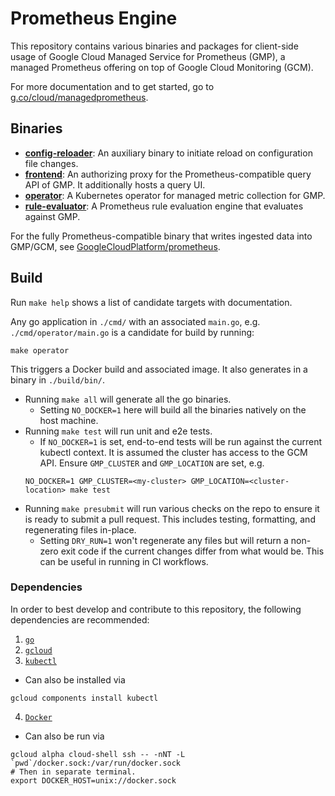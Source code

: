 # Prometheus Engine

This repository contains various binaries and packages for client-side usage
of Google Cloud Managed Service for Prometheus (GMP), a managed Prometheus offering on top
of Google Cloud Monitoring (GCM).

For more documentation and to get started, go to [g.co/cloud/managedprometheus](https://g.co/cloud/managedprometheus).

## Binaries

* **[config-reloader](cmd/config-reloader)**: An auxiliary binary to initiate reload on configuration file changes.
* **[frontend](cmd/frontend)**: An authorizing proxy for the Prometheus-compatible query API of GMP. It additionally hosts a query UI.
* **[operator](cmd/operator)**: A Kubernetes operator for managed metric collection for GMP.
* **[rule-evaluator](cmd/rule-evaluator)**: A Prometheus rule evaluation engine that evaluates against GMP.

For the fully Prometheus-compatible binary that writes ingested data into GMP/GCM,
see [GoogleCloudPlatform/prometheus](https://github.com/GoogleCloudPlatform/prometheus).

## Build
Run `make help` shows a list of candidate targets with documentation.

Any go application in `./cmd/` with an associated `main.go`, e.g. `./cmd/operator/main.go`
is a candidate for build by running:
```
make operator
```
This triggers a Docker build and associated image. It also generates in a binary in `./build/bin/`.

- Running `make all` will generate all the go binaries.
  - Setting `NO_DOCKER=1` here will build all the binaries natively on the host machine.
- Running `make test` will run unit and e2e tests.
  - If `NO_DOCKER=1` is set, end-to-end tests will be run against the current
  kubectl context. It is assumed the cluster has access to the GCM API.
  Ensure `GMP_CLUSTER` and `GMP_LOCATION` are set, e.g.
  ```
  NO_DOCKER=1 GMP_CLUSTER=<my-cluster> GMP_LOCATION=<cluster-location> make test
  ```
- Running `make presubmit` will run various checks on the repo to ensure it is
ready to submit a pull request. This includes testing, formatting,
and regenerating files in-place.
  - Setting `DRY_RUN=1` won't regenerate any files but will return a
  non-zero exit code if the current changes differ from what would be. This
  can be useful in running in CI workflows.

### Dependencies
In order to best develop and contribute to this repository, the following dependencies are
recommended:
1. [`go`](https://golang.org/doc/install)
2. [`gcloud`](https://cloud.google.com/sdk/docs/install)
3. [`kubectl`](https://kubernetes.io/docs/tasks/tools/)
  - Can also be installed via
  ```
  gcloud components install kubectl
  ```
4. [`Docker`](https://docs.docker.com/get-docker/)
  - Can also be run via
  ```
  gcloud alpha cloud-shell ssh -- -nNT -L `pwd`/docker.sock:/var/run/docker.sock
  # Then in separate terminal.
  export DOCKER_HOST=unix://docker.sock
  ```
